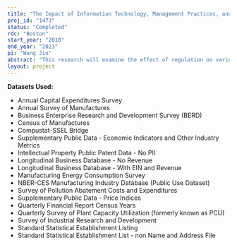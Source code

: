 ```yaml
---
title: "The Impact of Information Technology, Management Practices, and Innovation on Environmental Performance"
proj_id: "1473"
status: "Completed"
rdc: "Boston"
start_year: "2018"
end_year: "2023"
pi: "Wang Jin"
abstract: "This research will examine the effect of regulation on various organizational outcomes, such as output and productivity, and their resulting effect on environmental performance. Our analysis will explore how environmental regulations, such as the Continuous Emissions Monitoring Systems, arising out of the 1990 amendment to the Clean Air Act and the Cluster Rule, affect organizational outcomes like expenditures on information technology (IT), changes in management practices, firm-level innovations in production processes and services, innovation intensities, and rates of technology transfer. Heterogeneity in organizational outcomes across industries, types of innovation, firm characteristics, and plant characteristics like size, age, and location will also be explored. Additionally, we will analyze how changes in these organizational outcomes affect environmental performance as measured by the TRI emissions data as well as Pollution Abatement Costs and Expenditures survey data. Establishment-level data on IT expenditures will be used from the Information and Communication Technology Survey, Annual Capital Expenditures Survey, Computer Network Use Survey, Annual Survey of Manufactures, and Census of Manufactures. Management and Organizational Practices Survey provides information on various establishment-level management practices and manager characteristics. Firm-level innovation, research and development expenditures, and technology transfer measures will be obtained from the Business R&D and Innovation Survey."
layout: project
---
```


**Datasets Used:**

  - Annual Capital Expenditures Survey 
  - Annual Survey of Manufactures 
  - Business Enterprise Research and Development Survey (BERD) 
  - Census of Manufactures 
  - Compustat-SSEL Bridge 
  - Supplementary Public Data - Economic Indicators and Other Industry Metrics 
  - Intellectual Property Public Patent Data - No PII 
  - Longitudinal Business Database - No Revenue 
  - Longitudinal Business Database - With EIN and Revenue 
  - Manufacturing Energy Consumption Survey 
  - NBER-CES Manufacturing Industry Database (Public Use Dataset) 
  - Survey of Pollution Abatement Costs and Expenditures 
  - Supplementary Public Data - Price Indices 
  - Quarterly Financial Report Census Years 
  - Quarterly Survey of Plant Capacity Utilization (formerly known as PCU) 
  - Survey of Industrial Research and Development 
  - Standard Statistical Establishment Listing 
  - Standard Statistical Establishment List - non Name and Address File 

